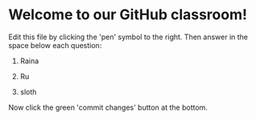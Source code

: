 # Welcome to our GitHub classroom!

Edit this file by clicking the 'pen' symbol to the right.
Then answer in the space below each question:

1. Raina

2. Ru

3. sloth


Now click the green 'commit changes' button at the bottom.

